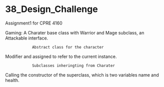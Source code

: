 # 38_Design_Challenge
Assignment1 for CPRE 4160

Gaming: A Charater base class with Warrior and Mage subclass, an Attackable interface.

                Abstract class for the character
Modifier and assigned to refer to the current instance.

                Subclasses inheringting from Charater
Calling the constructor of the superclass, which is two variables name and health.




